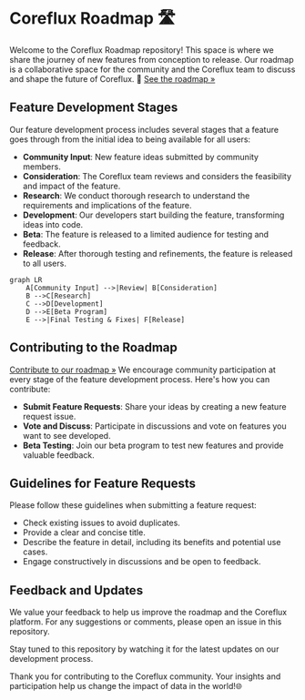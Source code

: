 # Coreflux Roadmap 🛣

Welcome to the Coreflux Roadmap repository! This space is where we share the journey of new features from conception to release. Our roadmap is a collaborative space for the community and the Coreflux team to discuss and shape the future of  Coreflux. 🚀
[See the roadmap »](https://github.com/coreflux-roadmap/projects/1)


## Feature Development Stages

Our feature development process includes several stages that a feature goes through from the initial idea to being available for all users:

- **Community Input**: New feature ideas submitted by community members.
- **Consideration**: The Coreflux team reviews and considers the feasibility and impact of the feature.
- **Research**: We conduct thorough research to understand the requirements and implications of the feature.
- **Development**: Our developers start building the feature, transforming ideas into code.
- **Beta**: The feature is released to a limited audience for testing and feedback.
- **Release**: After thorough testing and refinements, the feature is released to all users.
```mermaid
graph LR
    A[Community Input] -->|Review| B[Consideration]
    B -->C[Research]
    C -->D[Development]
    D -->E[Beta Program]
    E -->|Final Testing & Fixes| F[Release]
```

## Contributing to the Roadmap
[Contribute to our roadmap »](https://github.com/coreflux-roadmap/blob/master/CONTRIBUTING.MD)
We encourage community participation at every stage of the feature development process. Here's how you can contribute:

- **Submit Feature Requests**: Share your ideas by creating a new feature request issue. 
- **Vote and Discuss**: Participate in discussions and vote on features you want to see developed.
- **Beta Testing**: Join our beta program to test new features and provide valuable feedback.

## Guidelines for Feature Requests

Please follow these guidelines when submitting a feature request:

- Check existing issues to avoid duplicates.
- Provide a clear and concise title.
- Describe the feature in detail, including its benefits and potential use cases.
- Engage constructively in discussions and be open to feedback.

## Feedback and Updates

We value your feedback to help us improve the roadmap and the Coreflux platform. For any suggestions or comments, please open an issue in this repository.

Stay tuned to this repository by watching it for the latest updates on our development process.

Thank you for contributing to the Coreflux community. Your insights and participation help us change the impact of data in the world!🌐 
